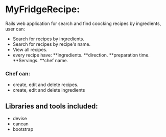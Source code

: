 # MyFridgeRecipe:
Rails web application for search and find coocking recipes by ingredients, user can:
* Search for recipes by ingredients.
* Search for recipes by recipe's name.
* View all recipes.
* every recipe have:
**ingredients.
**direction.
**preparation time.
**Servings.
**chef name.
### Chef can:
* create, edit and delete recipes.
*  create, edit and delete ingredients
## Libraries and tools included:
* devise
* cancan
* bootstrap
